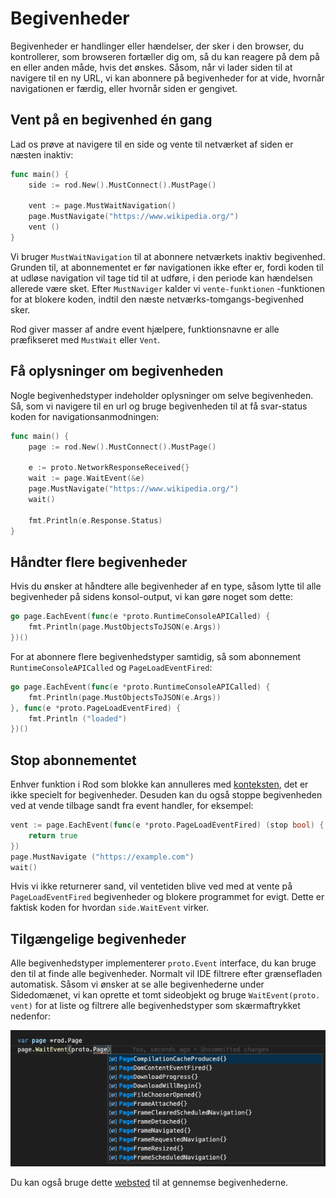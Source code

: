 # Begivenheder

Begivenheder er handlinger eller hændelser, der sker i den browser, du kontrollerer, som browseren fortæller dig om, så du kan reagere på dem på en eller anden måde, hvis det ønskes. Såsom, når vi lader siden til at navigere til en ny URL, vi kan abonnere på begivenheder for at vide, hvornår navigationen er færdig, eller hvornår siden er gengivet.

## Vent på en begivenhed én gang

Lad os prøve at navigere til en side og vente til netværket af siden er næsten inaktiv:

```go
func main() {
    side := rod.New().MustConnect().MustPage()

    vent := page.MustWaitNavigation()
    page.MustNavigate("https://www.wikipedia.org/")
    vent ()
}
```

Vi bruger `MustWaitNavigation` til at abonnere netværkets inaktiv begivenhed. Grunden til, at abonnementet er før navigationen ikke efter er, fordi koden til at udløse navigation vil tage tid til at udføre, i den periode kan hændelsen allerede være sket. Efter `MustNaviger` kalder vi `vente-funktionen` -funktionen for at blokere koden, indtil den næste netværks-tomgangs-begivenhed sker.

Rod giver masser af andre event hjælpere, funktionsnavne er alle præfikseret med `MustWait` eller `Vent`.

## Få oplysninger om begivenheden

Nogle begivenhedstyper indeholder oplysninger om selve begivenheden. Så, som vi navigere til en url og bruge begivenheden til at få svar-status koden for navigationsanmodningen:

```go
func main() {
    page := rod.New().MustConnect().MustPage()

    e := proto.NetworkResponseReceived{}
    wait := page.WaitEvent(&e)
    page.MustNavigate("https://www.wikipedia.org/")
    wait()

    fmt.Println(e.Response.Status)
}
```

## Håndter flere begivenheder

Hvis du ønsker at håndtere alle begivenheder af en type, såsom lytte til alle begivenheder på sidens konsol-output, vi kan gøre noget som dette:

```go
go page.EachEvent(func(e *proto.RuntimeConsoleAPICalled) {
    fmt.Println(page.MustObjectsToJSON(e.Args))
})()
```

For at abonnere flere begivenhedstyper samtidig, så som abonnement `RuntimeConsoleAPICalled` og `PageLoadEventFired`:

```go
go page.EachEvent(func(e *proto.RuntimeConsoleAPICalled) {
    fmt.Println(page.MustObjectsToJSON(e.Args))
}, func(e *proto.PageLoadEventFired) {
    fmt.Println ("loaded")
})()
```

## Stop abonnementet

Enhver funktion i Rod som blokke kan annulleres med [konteksten](context-and-timeout.md), det er ikke specielt for begivenheder. Desuden kan du også stoppe begivenheden ved at vende tilbage sandt fra event handler, for eksempel:

```go
vent := page.EachEvent(func(e *proto.PageLoadEventFired) (stop bool) {
    return true
})
page.MustNavigate ("https://example.com")
wait()
```

Hvis vi ikke returnerer sand, vil ventetiden blive ved med at vente på `PageLoadEventFired` begivenheder og blokere programmet for evigt. Dette er faktisk koden for hvordan `side.WaitEvent` virker.

## Tilgængelige begivenheder

Alle begivenhedstyper implementerer `proto.Event` interface, du kan bruge den til at finde alle begivenheder. Normalt vil IDE filtrere efter grænsefladen automatisk. Såsom vi ønsker at se alle begivenhederne under Sidedomænet, vi kan oprette et tomt sideobjekt og bruge `WaitEvent(proto. vent)` for at liste og filtrere alle begivenhedstyper som skærmaftrykket nedenfor:

![event-liste](event-list.png)

Du kan også bruge dette [websted](https://chromedevtools.github.io/devtools-protocol/tot/Page) til at gennemse begivenhederne.
